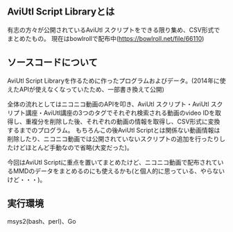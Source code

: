 
## AviUtl Script Libraryとは
有志の方々が公開されているAviUtl スクリプトをできる限り集め、CSV形式でまとめたもの。
現在はbowlrollで配布中(https://bowlroll.net/file/66110)

## ソースコードについて
AviUtl Script Libraryを作るために作ったプログラムおよびデータ。(2014年に使えたAPIが使えなくなっていたため、一部書き換えて公開)

全体の流れとしてはニコニコ動画のAPIを叩き、AviUtl スクリプト・AviUtl スクリプト講座・AviUtl講座の3つのタグでそれぞれ検索される動画のvideo IDを取得し、重複分を削除した後、それぞれの動画の情報を取得し、CSV形式に変換するまでのプログラム。
もちろんこの後AviUtl Scriptとは関係ない動画情報は削除したり、ニコニコ動画では公開されていないスクリプトの追加を行ったりしたけどほとんど手動なので省略(大変だった)。

今回はAviUtl Scriptに重点を置いてまとめたけど、ニコニコ動画で配布されているMMDのデータをまとめるのにも使えるかも(と個人的に思っている、やらないけど・・・)。

## 実行環境
msys2(bash、perl)、Go 


